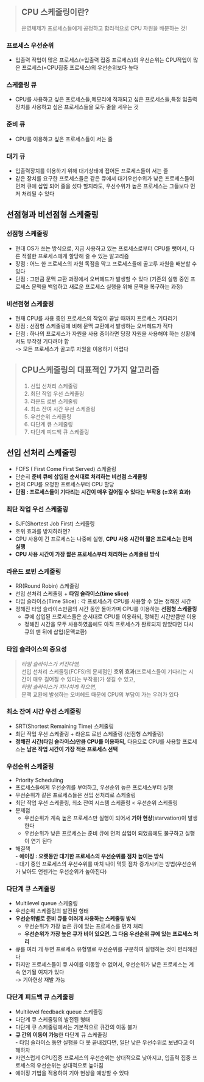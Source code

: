 > ## CPU 스케줄링이란?
> 
> 운영체제가 프로세스들에게 공정하고 합리적으로 CPU 자원을 배분하는 것!

### 프로세스 우선순위

-   입출력 작업이 많은 프로세스(=입출력 집중 프로세스)의 우선순위는 CPU작업이 많은 프로세스(=CPU집중 프로세스)의 우선순위보다 높다

### 스케줄링 큐

-   CPU를 사용하고 싶은 프로세스들,메모리에 적재되고 싶은 프로세스들,특정 입출력장치를 사용하고 싶은 프로세스들을 모두 줄을 세우는 것

### 준비 큐

-   CPU를 이용하고 싶은 프로세스들이 서는 줄

### 대기 큐

-   입출력장치를 이용하기 위해 대기상태에 접어든 프로세스들이 서는 줄
-   같은 장치를 요구한 프로세스들은 같은 큐에서 대기우선수위가 낮은 프로세스들이 먼저 큐에 삽입 되어 줄을 섰다 할지라도, 우선수위가 높은 프로세스는 그들보다 먼저 처리될 수 있다

## 선점형과 비선점형 스케줄링

### 선점형 스케줄링

-  현대 OS가 쓰는 방식으로, 지금 사용하고 있는 프로세스로부터 CPU를 뺏어서, 다른 적절한 프로세스에게 할당해 줄 수 있는 알고리즘
-   장점 : 어느 한 프로세스의 자원 독점을 막고 프로세스들에 골고루 자원을 배분할 수 있다
-   단점 : 그만큼 문맥 교환 과정에서 오버헤드가 발생할 수 있다 (기존의 실행 중인 프로세스 문맥을 백업하고 새로운 프로세스 실행을 위해 문맥을 복구하는 과정)

### 비선점형 스케줄링

-   현재 CPU를 사용 중인 프로세스의 작업이 끝날 때까지 프로세스 기다리기
-   장점 : 선점형 스케줄링에 비해 문맥 교환에서 발생하는 오버헤드가 적다
-   단점 : 하나의 프로세스가 자원을 사용 중이라면 당장 자원을 사용해야 하는 상황에서도 무작정 기다려야 함  
    \-> 모든 프로세스가 골고루 자원을 이용하기 어렵다
> ## CPU스케줄링의 대표적인 7가지 알고리즘
> 
> 1.  선입 선처리 스케줄링
> 2.  최단 작업 우선 스케줄링
> 3.  라운드 로빈 스케줄링
> 4.  최소 잔여 시간 우선 스케줄링
> 5.  우선순위 스케줄링
> 6.  다단계 큐 스케줄링
> 7.  다단계 피드백 큐 스케줄링

## 선입 선처리 스케줄링

-   FCFS ( First Come First Served) 스케줄링
-   단순히 **준비 큐에 삽입된 순서대로 처리하는 비선점 스케줄링**
-   먼저 CPU를 요청한 프로세스부터 CPU 할당
-   **단점 : 프로세스들이 기다리는 시간이 매우 길어질 수 있다는 부작용 (=호위 효과)**

### 최단 작업 우선 스케줄링

-   SJF(Shortest Job First) 스케줄링
-   호위 효과를 방지하려면?
-   CPU 사용이 긴 프로세스는 나중에 실행, **CPU 사용 시간이 짧은 프로세스는 먼저 실행**
-   **CPU 사용 시간이 가장 짧은 프로세스부터 처리하는 스케줄링 방식**

### 라운드 로빈 스케줄링

-   RR(Round Robin) 스케줄링
-   선입 선처리 스케줄링 + **타임 슬라이스(time slice)**
-   타임 슬라이스(Time Slice) : 각 프로세스가 CPU를 사용할 수 있는 정해진 시간
-   정해진 타임 슬라이스만큼의 시간 동안 돌아가며 CPU를 이용하는 **선점형 스케줄링**
    -   큐에 삽입된 프로세스들은 순서대로 CPU를 이용하되, 정해진 시간만큼만 이용
    -   정해진 시간을 모두 사용하였음에도 아직 프로세스가 완료되지 않았다면 다시 큐의 맨 뒤에 삽입(문맥교환)

### 타임 슬라이스의 중요성

> _타임 슬라이스가 커진다면,_  
> 선입 선처리 스케줄링(FCFS)의 문제점인 **호위 효과**(프로세스들이 기다리는 시간이 매우 길어질 수 있다는 부작용)가 생길 수 있고,  
> _타임 슬라이스가 지나치게 작으면,_  
> 문맥 교환에 발생하는 오버헤드 때문에 CPU의 부담이 가는 우려가 있다

### 최소 잔여 시간 우선 스케줄링

-   SRT(Shortest Remaining Time) 스케줄링
-   최단 작업 우선 스케줄링 + 라운드 로빈 스케줄링 (선점형 스케줄링)
-   **정해진 시간(타임 슬라이스)만큼 CPU를 이용하되,** 다음으로 CPU를 사용할 프로세스는 **남은 작업 시간이 가장 적은 프로세스 선택**

### 우선순위 스케줄링

-   Priority Scheduling
-   프로세스들에게 우선순위를 부여하고, 우선순위 높은 프로세스부터 실행
-   우선순위가 같은 프로세스들은 선입 선처리로 스케줄링
-   최단 작업 우선 스케줄링, 최소 잔여 시스템 스케줄링 < 우선순위 스케줄링
-   문제점
    -   우선순위가 계속 높은 프로세스만 실행이 되어서 **기아 현상**(starvation)이 발생한다
    -   우선순위가 낮은 프로세스는 준비 큐에 먼저 삽입이 되었음에도 불구하고 실행이 연기 된다
-   해결책  
    \- **에이징 : 오랫동안 대기한 프로세스의 우선순위를 점차 높이는 방식**  
    \- 대기 중인 프로세스의 우선수위를 마치 나이 먹듯 점차 증가시키는 방법(우선순위가 낮아도 언젠가는 우선순위가 높아진다)

### 다단계 큐 스케줄링

-   Multilevel queue 스케줄링
-   우선순위 스케줄링의 발전된 형태
-   **우선순위별로 준비 큐를 여러개 사용하는 스케줄링 방식**
    -   우선순위가 가장 높은 큐에 있는 프로세스를 먼저 처리
    -   **우선순위가 가장 높은 큐가 비어 있으면, 그 다음 우선순위 큐에 있는 프로세스 처리**
-   큐를 여러 개 두면 프로세스 유형별로 우선순위를 구분하여 실행하는 것이 편리해진다
-   하지만 프로세스들이 큐 사이를 이동할 수 없어서, 우선순위가 낮은 프로세스는 계속 연기될 여지가 있다  
    \-> 기아현상 재발 가능

### 다단계 피드백 큐 스케줄링

-   Multilevel feedback queue 스케줄링
-   다단계 큐 스케줄링의 발전된 형태
-   다단계 큐 스케줄링에서는 기본적으로 큐간의 이동 불가
-   **큐 간의 이동이 가능**한 다단계 큐 스케줄링  
    \- 타임 슬라이스 동안 실행을 다 못 끝내겠다면, 일단 낮은 우선수위로 보낸다고 이해하자
-   자연스럽게 CPU집중 프로세스의 우선순위는 상대적으로 낮아지고, 입출력 집중 프로세스의 우선순위는 상대적으로 높아짐
-   에이징 기법을 적용하여 기아 현상을 예방할 수 있다
